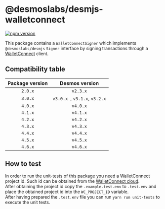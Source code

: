 # @desmoslabs/desmjs-walletconnect

[![npm version](https://img.shields.io/npm/v/@desmoslabs/desmjs-walletconnect.svg)](https://www.npmjs.com/package/@desmoslabs/desmjs-walletconnect)

This package contains a `WalletConnectSigner` which implements `@desmoslabs/desmjs` `Signer` interface 
by signing transactions through a [WalletConnect](https://walletconnect.com) client.  

## Compatibility table

| Package version |        Desmos version         | 
|:---------------:|:-----------------------------:|
|     `2.0.x`     |           `v2.3.x`            |
|     `3.0.x`     | `v3.0.x `, `v3.1.x`, `v3.2.x` |
|     `4.0.x`     |           `v4.0.x`            |
|     `4.1.x`     |           `v4.1.x`            |
|     `4.2.x`     |           `v4.2.x`            |
|     `4.3.x`     |           `v4.3.x`            |
|     `4.4.x`     |           `v4.4.x`            |
|     `4.5.x`     |           `v4.5.x`            |
|     `4.6.x`     |           `v4.6.x`            |

## How to test

In order to run the unit-tests of this package you need a WalletConnect project id. 
Such id can be obtained from the [WalletConnect cloud](https://cloud.walletconnect.com/).  
After obtaining the project id copy the `.example.test.env` to `.test.env` and place
the obtained project id into the `WC_PROJECT_ID` variable.  
After having prepared the `.test.env` file you can run `yarn run unit-tests` to execute the unit tests.
